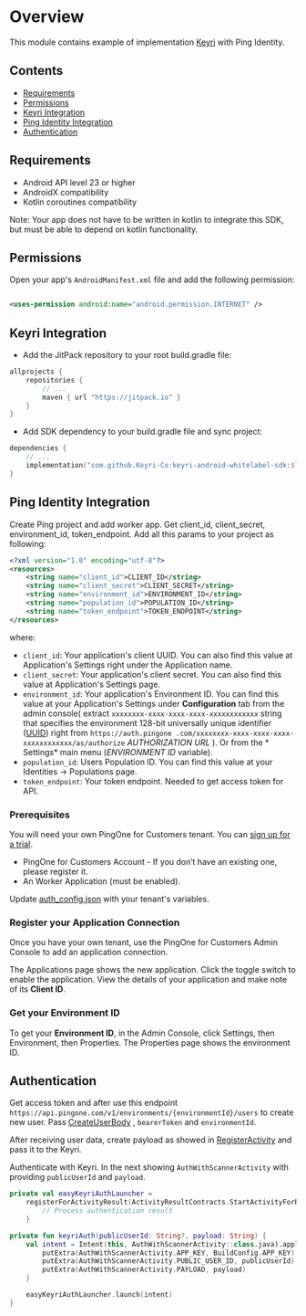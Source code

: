 # Overview

This module contains example of implementation [Keyri](https://keyri.com) with Ping Identity.

## Contents

* [Requirements](#Requirements)
* [Permissions](#Permissions)
* [Keyri Integration](#Keyri-Integration)
* [Ping Identity Integration](#Ping-Identity-Integration)
* [Authentication](#Authentication)

## Requirements

* Android API level 23 or higher
* AndroidX compatibility
* Kotlin coroutines compatibility

Note: Your app does not have to be written in kotlin to integrate this SDK, but must be able to
depend on kotlin functionality.

## Permissions

Open your app's `AndroidManifest.xml` file and add the following permission:

```xml

<uses-permission android:name="android.permission.INTERNET" />
```

## Keyri Integration

* Add the JitPack repository to your root build.gradle file:

```groovy
allprojects {
    repositories {
        // ...
        maven { url "https://jitpack.io" }
    }
}
```

* Add SDK dependency to your build.gradle file and sync project:

```kotlin
dependencies {
    // ...
    implementation("com.github.Keyri-Co:keyri-android-whitelabel-sdk:$latestKeyriVersion")
}
```

## Ping Identity Integration

Create Ping project and add worker app. Get client_id, client_secret, environment_id,
token_endpoint. Add all this params to your project as following:

```xml
<?xml version="1.0" encoding="utf-8"?>
<resources>
    <string name="client_id">CLIENT_ID</string>
    <string name="client_secret">CLIENT_SECRET</string>
    <string name="environment_id">ENVIRONMENT_ID</string>
    <string name="population_id">POPULATION_ID</string>
    <string name="token_endpoint">TOKEN_ENDPOINT</string>
</resources>
```

where:

- `client_id`: Your application's client UUID. You can also find this value at Application's
  Settings right under the Application name.
- `client_secret`: Your application's client secret. You can also find this value at Application's
  Settings page.
- `environment_id`: Your application's Environment ID. You can find this value at your Application's
  Settings under **Configuration** tab from the admin console(
  extract `xxxxxxxx-xxxx-xxxx-xxxx-xxxxxxxxxxxx`
  string that specifies the environment 128-bit universally unique
  identifier ([UUID](https://tools.ietf.org/html/rfc4122)) right from `https://auth.pingone
  .com/xxxxxxxx-xxxx-xxxx-xxxx-xxxxxxxxxxxx/as/authorize` *AUTHORIZATION URL* ). Or from the *
  Settings* main menu (*ENVIRONMENT ID* variable).
- `population_id`: Users Population ID. You can find this value at your Identities -> Populations
  page.
- `token_endpoint`: Your token endpoint. Needed to get access token for API.

### Prerequisites

You will need your own PingOne for Customers tenant. You
can [sign up for a trial](https://developer.pingidentity.com/).

* PingOne for Customers Account - If you don’t have an existing one, please register it.
* An Worker Application (must be enabled).

Update [auth_config.json](app/src/main/res/values/ping.xml) with your tenant's variables.

### Register your Application Connection

Once you have your own tenant, use the PingOne for Customers Admin Console to add an application
connection.

The Applications page shows the new application. Click the toggle switch to enable the application.
View the details of your application and make note of its **Client ID**.

### Get your Environment ID

To get your **Environment ID**, in the Admin Console, click Settings, then Environment, then
Properties. The Properties page shows the environment ID.

## Authentication

Get access token and after use this
endpoint `https://api.pingone.com/v1/environments/{environmentId}/users` to create new user.
Pass [CreateUserBody](app/src/main/java/com/keyri/examplepingidentity/data/create_user/request/CreateUserBody.kt)
, `bearerToken` and `environmentId`.

After receiving user data, create payload as showed
in [RegisterActivity](app/src/main/java/com/keyri/examplepingidentity/ui/register/RegisterActivity.kt)
and pass it to the Keyri.

Authenticate with Keyri. In the next showing `AuthWithScannerActivity` with providing
`publicUserId` and `payload`.

```kotlin
private val easyKeyriAuthLauncher =
    registerForActivityResult(ActivityResultContracts.StartActivityForResult()) {
        // Process authentication result
    }

private fun keyriAuth(publicUserId: String?, payload: String) {
    val intent = Intent(this, AuthWithScannerActivity::class.java).apply {
        putExtra(AuthWithScannerActivity.APP_KEY, BuildConfig.APP_KEY)
        putExtra(AuthWithScannerActivity.PUBLIC_USER_ID, publicUserId)
        putExtra(AuthWithScannerActivity.PAYLOAD, payload)
    }

    easyKeyriAuthLauncher.launch(intent)
}
```
